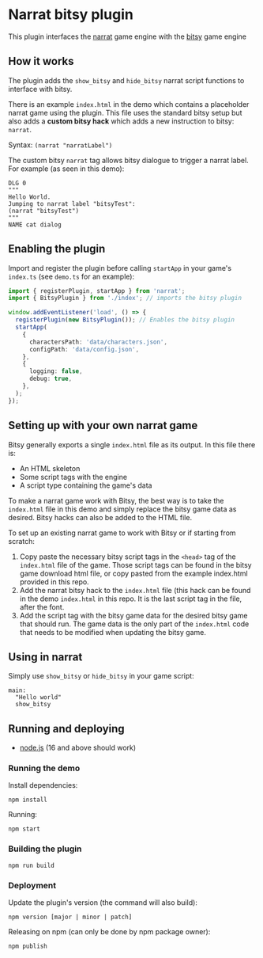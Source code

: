 # Narrat bitsy plugin

This plugin interfaces the [narrat](https://github.com/liana-pigeot/narrat) game engine with the [bitsy](https://bitsy.org/) game engine

## How it works

The plugin adds the `show_bitsy` and `hide_bitsy` narrat script functions to interface with bitsy.

There is an example `index.html` in the demo which contains a placeholder narrat game using the plugin. This file uses the standard bitsy setup but also adds a **custom bitsy hack** which adds a new instruction to bitsy: `narrat`.

Syntax: `(narrat "narratLabel")`

The custom bitsy `narrat` tag allows bitsy dialogue to trigger a narrat label. For example (as seen in this demo):

```
DLG 0
"""
Hello World.
Jumping to narrat label "bitsyTest":
(narrat "bitsyTest")
"""
NAME cat dialog
```

## Enabling the plugin

Import and register the plugin before calling `startApp` in your game's `index.ts` (see `demo.ts` for an example):

```typescript
import { registerPlugin, startApp } from 'narrat';
import { BitsyPlugin } from './index'; // imports the bitsy plugin

window.addEventListener('load', () => {
  registerPlugin(new BitsyPlugin()); // Enables the bitsy plugin
  startApp(
    {
      charactersPath: 'data/characters.json',
      configPath: 'data/config.json',
    },
    {
      logging: false,
      debug: true,
    },
  );
});
```

## Setting up with your own narrat game

Bitsy generally exports a single `index.html` file as its output. In this file there is:

- An HTML skeleton
- Some script tags with the engine
- A script type containing the game's data

To make a narrat game work with Bitsy, the best way is to take the `index.html` file in this demo and simply replace the bitsy game data as desired. Bitsy hacks can also be added to the HTML file.

To set up an existing narrat game to work with Bitsy or if starting from scratch:

1. Copy paste the necessary bitsy script tags in the `<head>` tag of the `index.html` file of the game. Those script tags can be found in the bitsy game download html file, or copy pasted from the example index.html provided in this repo.
2. Add the narrat bitsy hack to the `index.html` file (this hack can be found in the demo `index.html` in this repo. It is the last script tag in the file, after the font.
3. Add the script tag with the bitsy game data for the desired bitsy game that should run. The game data is the only part of the `index.html` code that needs to be modified when updating the bitsy game.

## Using in narrat

Simply use `show_bitsy` or `hide_bitsy` in your game script:

```
main:
  "Hello world"
  show_bitsy
```

## Running and deploying

- [node.js](https://nodejs.org/en/download/) (16 and above should work)

### Running the demo

Install dependencies:

`npm install`

Running:

`npm start`

### Building the plugin

`npm run build`

### Deployment

Update the plugin's version (the command will also build):

`npm version [major | minor | patch]`

Releasing on npm (can only be done by npm package owner):

`npm publish`
